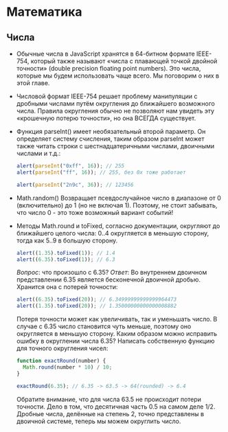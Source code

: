 # Математика

## Числа

- Обычные числа в JavaScript хранятся в 64-битном формате IEEE-754, который также называют «числа с плавающей точкой двойной точности» (double precision floating point numbers). Это числа, которые мы будем использовать чаще всего. Мы поговорим о них в этой главе.

- Числовой формат IEEE-754 решает проблему манипуляции с дробными числами путём округления до ближайшего возможного числа. Правила округления обычно не позволяют нам увидеть эту «крошечную потерю точности», но она ВСЕГДА существует.

- Функция parseInt() имеет необязательный второй параметр. Он определяет систему счисления, таким образом parseInt может также читать строки с шестнадцатеричными числами, двоичными числами и т.д.:

  ```js
  alert(parseInt("0xff", 16)); // 255
  alert(parseInt("ff", 16)); // 255, без 0x тоже работает

  alert(parseInt("2n9c", 36)); // 123456
  ```

- Math.random()
  Возвращает псевдослучайное число в диапазоне от 0 (включительно) до 1 (но не включая 1). Поэтому, не стоит забывать, что число 0 - это тоже возможный вариант событий!

- Методы Math.round и toFixed, согласно документации, округляют до ближайшего целого числа: 0..4 округляется в меньшую сторону, тогда как 5..9 в большую сторону.

  ```js
  alert((1.35).toFixed(1)); // 1.4
  alert((6.35).toFixed(1)); // 6.3
  ```

  _Вопрос_: что произошло с 6.35?
  _Ответ_: Во внутреннем двоичном представлении 6.35 является бесконечной двоичной дробью. Хранится она с потерей точности:

  ```js
  alert((6.35).toFixed(20)); // 6.34999999999999964473
  alert((1.35).toFixed(20)); // 1.35000000000000008882
  ```

  Потеря точности может как увеличивать, так и уменьшать число. В случае c 6.35 число становится чуть меньше, поэтому оно округляется в меньшую сторону. Каким образом можно исправить ошибку в округлении числа 6.35? Написать собственную функцию для точного округления чисел:

  ```js
  function exactRound(number) {
    Math.round(number * 10) / 10;
  }

  exactRound(6.35); // 6.35 -> 63.5 -> 64(rounded) -> 6.4
  ```

  Обратите внимание, что для числа 63.5 не происходит потери точности. Дело в том, что десятичная часть 0.5 на самом деле 1/2. Дробные числа, делённые на степень 2, точно представлены в двоичной системе, теперь мы можем округлить число.
